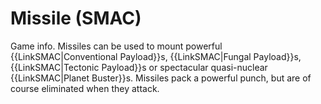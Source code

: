 # Missile (SMAC)

Game info.
Missiles can be used to mount powerful {{LinkSMAC|Conventional Payload}}s, {{LinkSMAC|Fungal Payload}}s, {{LinkSMAC|Tectonic Payload}}s or spectacular quasi-nuclear {{LinkSMAC|Planet Buster}}s. Missiles pack a powerful punch, but are of course eliminated when they attack.